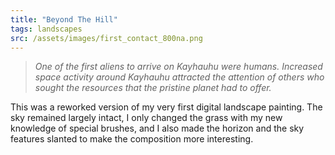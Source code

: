 ```yaml
---
title: "Beyond The Hill"
tags: landscapes
src: /assets/images/first_contact_800na.png
---
```

> *One of the first aliens to arrive on Kayhauhu were humans. Increased space activity around Kayhauhu attracted the attention of others who sought the resources that the pristine planet had to offer.*

This was a reworked version of my very first digital landscape painting. The sky remained largely intact, I only changed the grass with my new knowledge of special brushes, and I also made the horizon and the sky features slanted to make the composition more interesting.